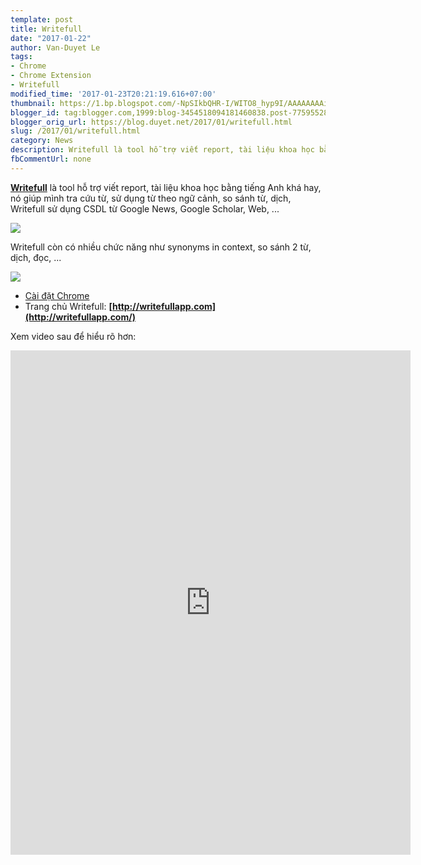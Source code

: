 ```yaml
---
template: post
title: Writefull
date: "2017-01-22"
author: Van-Duyet Le
tags:
- Chrome
- Chrome Extension
- Writefull
modified_time: '2017-01-23T20:21:19.616+07:00'
thumbnail: https://1.bp.blogspot.com/-NpSIkbQHR-I/WITO8_hyp9I/AAAAAAAAidY/HYD5rOjVQo4q55AWb297izVxxl4eBnywQCLcB/s1600/80e9cd2e-f410-4f9c-bd12-8c40e9079b56.png
blogger_id: tag:blogger.com,1999:blog-3454518094181460838.post-7759552815088156764
blogger_orig_url: https://blog.duyet.net/2017/01/writefull.html
slug: /2017/01/writefull.html
category: News
description: Writefull là tool hỗ trợ viết report, tài liệu khoa học bằng tiếng Anh khá hay, nó giúp mình tra cứu từ, sử dụng từ theo ngữ cảnh, so sánh từ, dịch, Writefull sử dụng CSDL từ Google News, Google Scholar, Web, ...  
fbCommentUrl: none
---
```


**[Writefull](http://writefullapp.com/)** là tool hỗ trợ viết report, tài liệu khoa học bằng tiếng Anh khá hay, nó giúp mình tra cứu từ, sử dụng từ theo ngữ cảnh, so sánh từ, dịch, Writefull sử dụng CSDL từ Google News, Google Scholar, Web, ...  
  

![](https://1.bp.blogspot.com/-NpSIkbQHR-I/WITO8_hyp9I/AAAAAAAAidY/HYD5rOjVQo4q55AWb297izVxxl4eBnywQCLcB/s1600/80e9cd2e-f410-4f9c-bd12-8c40e9079b56.png)

Writefull còn có nhiều chức năng như synonyms in context, so sánh 2 từ, dịch, đọc, ...  
  

![](https://3.bp.blogspot.com/-mAx6OoRaeyU/WITPbbvcrtI/AAAAAAAAidc/CdcXD0b5XmQbhqaOgaMwRnRxydyW6fCQwCLcB/s1600/Screenshot%2Bfrom%2B2017-01-22%2B22-27-23.png)


*   [Cài đặt Chrome](https://chrome.google.com/webstore/detail/writefull/aolaabonkiegkggfdgjjehchjmjfanng)
*   Trang chủ Writefull: **[http://writefullapp.com](http://writefullapp.com/)**

Xem video sau để hiểu rõ hơn:


<iframe allowfullscreen="" frameborder="0" height="807" mozallowfullscreen="" src="https://player.vimeo.com/video/199801633" webkitallowfullscreen="" width="640"></iframe>
